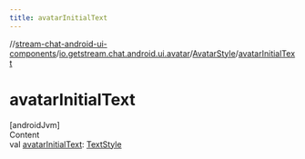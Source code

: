 ```yaml
---
title: avatarInitialText
---
```

//[stream-chat-android-ui-components](../../../index.md)/[io.getstream.chat.android.ui.avatar](../index.md)/[AvatarStyle](index.md)/[avatarInitialText](avatarInitialText.md)



# avatarInitialText  
[androidJvm]  
Content  
val [avatarInitialText](avatarInitialText.md): [TextStyle](../../io.getstream.chat.android.ui.common.style/TextStyle/index.md)  



